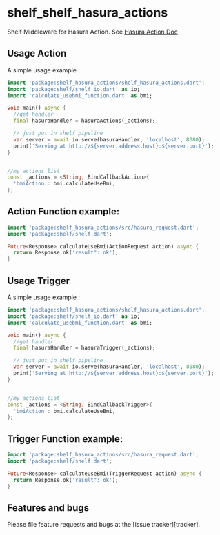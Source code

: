 # shelf_shelf_hasura_actions

Shelf Middleware for Hasura Action. See [Hasura Action Doc](https://hasura.io/docs/latest/graphql/core/actions/index.html)

## Usage Action

A simple usage example :

```dart
import 'package:shelf_hasura_actions/shelf_hasura_actions.dart';
import 'package:shelf/shelf_io.dart' as io;
import 'calculate_usebmi_function.dart' as bmi;

void main() async {
  //get handler
  final hasuraHandler = hasuraActions(_actions);

  // just put in shelf pipeline
  var server = await io.serve(hasuraHandler, 'localhost', 8080);
  print('Serving at http://${server.address.host}:${server.port}');
}


//my actions list
const _actions = <String, BindCallbackAction>{
  'bmiAction': bmi.calculateUseBmi,
};
```

## Action Function example:

```dart
import 'package:shelf_hasura_actions/src/hasura_request.dart';
import 'package:shelf/shelf.dart';

Future<Response> calculateUseBmi(ActionRequest action) async {
  return Response.ok('result": ok');
}
```

## Usage Trigger

A simple usage example :

```dart
import 'package:shelf_hasura_actions/shelf_hasura_actions.dart';
import 'package:shelf/shelf_io.dart' as io;
import 'calculate_usebmi_function.dart' as bmi;

void main() async {
  //get handler
  final hasuraHandler = hasuraTrigger(_actions);

  // just put in shelf pipeline
  var server = await io.serve(hasuraHandler, 'localhost', 8080);
  print('Serving at http://${server.address.host}:${server.port}');
}


//my actions list
const _actions = <String, BindCallbackTrigger>{
  'bmiAction': bmi.calculateUseBmi,
};
```

## Trigger Function example:

```dart
import 'package:shelf_hasura_actions/src/hasura_request.dart';
import 'package:shelf/shelf.dart';

Future<Response> calculateUseBmi(TriggerRequest action) async {
  return Response.ok('result": ok');
}
```




## Features and bugs

Please file feature requests and bugs at the [issue tracker][tracker].

